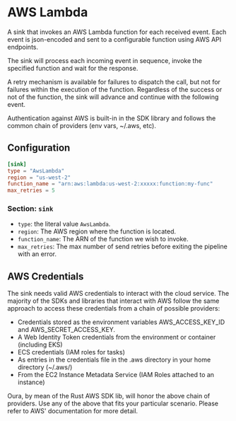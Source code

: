# AWS Lambda

A sink that invokes an AWS Lambda function for each received event. Each event is json-encoded and sent to a configurable function using AWS API endpoints.

The sink will process each incoming event in sequence, invoke the specified function and wait for the response.

A retry mechanism is available for failures to dispatch the call, but not for failures within the execution of the function. Regardless of the success or not of the function, the sink will advance and continue with the following event. 

Authentication against AWS is built-in in the SDK library and follows the common chain of providers (env vars, ~/.aws, etc). 

## Configuration

```toml
[sink]
type = "AwsLambda"
region = "us-west-2"
function_name = "arn:aws:lambda:us-west-2:xxxxx:function:my-func"
max_retries = 5
```

### Section: `sink`

- `type`: the literal value `AwsLambda`.
- `region`: The AWS region where the function is located.
- `function_name`: The ARN of the function we wish to invoke.
- `max_retries`: The max number of send retries before exiting the pipeline with an error.

## AWS Credentials

The sink needs valid AWS credentials to interact with the cloud service. The majority of the SDKs and libraries that interact with AWS follow the same approach to access these credentials from a chain of possible providers:

- Credentials stored as the environment variables AWS_ACCESS_KEY_ID and AWS_SECRET_ACCESS_KEY.
- A Web Identity Token credentials from the environment or container (including EKS)
- ECS credentials (IAM roles for tasks)
- As entries in the credentials file in the .aws directory in your home directory (~/.aws/)
- From the EC2 Instance Metadata Service (IAM Roles attached to an instance)

Oura, by mean of the Rust AWS SDK lib, will honor the above chain of providers. Use any of the above that fits your particular scenario. Please refer to AWS' documentation for more detail.
